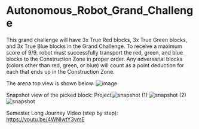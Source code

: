 # Autonomous_Robot_Grand_Challenge
This grand challenge will have 3x True Red blocks, 3x True Green blocks, and 3x True Blue blocks in the Grand Challenge.  To receive a maximum score of 9/9, robot must successfully transport the red, green, and blue blocks to the Construction Zone in proper order.  Any adversarial blocks (colors other than red, green, or blue) will count as a point deduction for each that ends up in the Construction Zone.

The arena top view is shown below:
![image](https://github.com/Arshad-Engineer/Autonomous_Robot_Grand_Challenge/assets/112987383/cffd1a4e-40f3-476b-b593-ec4e2621d5c6)


Snapshot view of the picked block:
Project![snapshot (1)](https://github.com/Arshad-Engineer/Autonomous_Robot_Grand_Challenge/assets/112987383/ba328714-fa84-4ede-92f0-ced09ed1b591)
![snapshot (2)](https://github.com/Arshad-Engineer/Autonomous_Robot_Grand_Challenge/assets/112987383/9536480f-f02e-4eba-832a-06e2eb12bb36)
![snapshot](https://github.com/Arshad-Engineer/Autonomous_Robot_Grand_Challenge/assets/112987383/20f944f6-44f6-45ed-85d5-00dfef214c17)

 Semester Long Journey Video (step by step): https://youtu.be/4WNlwtY3ymE


